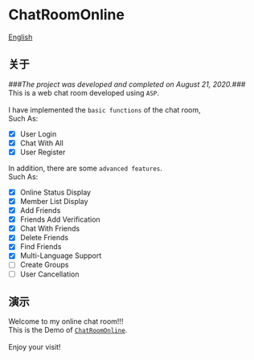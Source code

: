 # ChatRoomOnline
[English](https://github.com/xiarimangguo/ChatRoomOnline/blob/master/README.md)
## 关于
*###The project was developed and completed on August 21, 2020.###*  
This is a web chat room developed using `ASP`.  
<br />
I have implemented the `basic functions` of the chat room,    
Such As:
- [x] User Login
- [x] Chat With All
- [x] User Register  

In addition, there are some `advanced features`.    
Such As:
- [x] Online Status Display
- [x] Member List Display
- [x] Add Friends
- [x] Friends Add Verification
- [x] Chat With Friends
- [x] Delete Friends
- [x] Find Friends
- [x] Multi-Language Support
- [ ] Create Groups
- [ ] User Cancellation  

## 演示
Welcome to my online chat room!!!    
This is the Demo of [`ChatRoomOnline`](http://fscache20.cooles.top/login/login.html?lge=zh-cn).    
<br />
Enjoy your visit!
